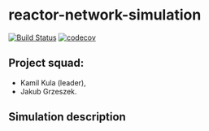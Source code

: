 # reactor-network-simulation

[![Build Status](https://github.com/bumbot-hub/nuclear-reactor-simulation/actions/workflows/maven.yml/badge.svg)](https://github.com/bumbot-hub/nuclear-reactor-simulation/actions)
[![codecov](https://codecov.io/gh/bumbot-hub/nuclear-reactor-simulation/graph/badge.svg?token=TWÓJ_TOKEN)](https://codecov.io/gh/bumbot-hub/nuclear-reactor-simulation)

## Project squad:
- Kamil Kula (leader),
- Jakub Grzeszek.

## Simulation description

